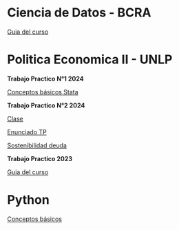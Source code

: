 # Ciencia de Datos - BCRA

[Guia del curso](https://msangia.github.io/CienciaDatos/index.html "Guia completa.")

# Politica Economica II - UNLP

**Trabajo Practico N°1 2024** 

[Conceptos básicos Stata](https://msangia.github.io/Stata/stata24.html "Guia TP N°1.")

**Trabajo Practico N°2 2024** 

[Clase](https://drive.google.com/file/d/1jRHkGZQVwvO4D7lmUQM1Ix3lS-M_xlts/view?usp=sharing)

[Enunciado TP](https://drive.google.com/file/d/1P5t5EDp3EeiJDmiMPoPDk5z8pc_m2LYQ/view?usp=sharing)

[Sostenibilidad deuda](https://drive.google.com/file/d/1BHRRX2EICRDkdLEIN4dkBULYHhXfgopw/view?usp=sharing)

**Trabajo Practico 2023** 

[Guia del curso](https://msangia.github.io/NotasTP/index.html "Guia completa.")    

# Python

[Conceptos básicos](https://msangia.github.io/Python/python.html "Pagina en desarrollo.")   

